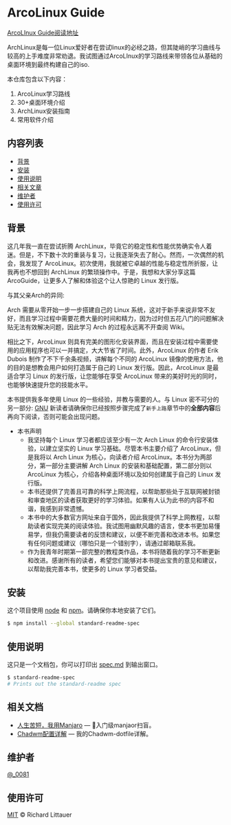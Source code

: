 # ArcoLinux Guide

[ArcoLInux Guide阅读地址](https://arco.i0081.wiki/)

ArchLinux是每一位Linux爱好者在尝试linux的必经之路，但其陡峭的学习曲线与较高的上手难度非常劝退。我试图通过ArcoLInux的学习路线来带领各位从基础的桌面环境到最终构建自己的iso.

本仓库包含以下内容：

1. ArcoLinux学习路线
2. 30+桌面环境介绍
3. ArchLinux安装指南
4. 常用软件介绍

## 内容列表

- [背景](#背景)
- [安装](#安装)
- [使用说明](#使用说明)
- [相关文章](#相关文章)
- [维护者](#维护者)
- [使用许可](#使用许可)

## 背景

这几年我一直在尝试折腾 ArchLinux，毕竟它的稳定性和性能优势确实令人着迷。但是，不下数十次的重装与复习，让我逐渐失去了耐心。然而，一次偶然的机会，我发现了 ArcoLinux。初次使用，我就被它卓越的性能与稳定性所折服，让我再也不想回到 ArchLinux 的繁琐操作中。于是，我想和大家分享这篇 ArcoGuide，让更多人了解和体验这个让人惊艳的 Linux 发行版。

与其父亲Arch的异同:

Arch 需要从零开始一步一步搭建自己的 Linux 系统，这对于新手来说非常不友好，而且学习过程中需要花费大量的时间和精力，因为过时但五花八门的问题解决贴无法有效解决问题，因此学习 Arch 的过程永远离不开查阅 Wiki。

相比之下，ArcoLinux 则具有完美的图形化安装界面，而且在安装过程中需要使用的应用程序也可以一并搞定，大大节省了时间。此外，ArcoLinux 的作者 Erik Dubois 制作了不下千余条视频，讲解每个不同的 ArcoLinux 镜像的使用方法，他的目的是想教会用户如何打造属于自己的 Linux 发行版。因此，ArcoLinux 是最适合学习 Linux 的发行版，让您能够在享受 ArcoLinux 带来的美好时光的同时，也能够快速提升您的技能水平。

本书提供我多年使用 Linux 的一些经验，并教与需要的人。与 Linux 密不可分的另一部分: [GNU](https://www.gnu.org/home.zh-cn.html) 新读者请确保你已经按照步骤完成了`新手上路`章节中的**全部内容**后再向下阅读，否则可能会出现问题。

- 本书声明
  - 我坚持每个 Linux 学习者都应该至少有一次 Arch Linux 的命令行安装体验，以建立坚实的 Linux 学习基础。尽管本书主要介绍了 ArcoLinux，但是我将以 Arch Linux 为核心，向读者介绍 ArcoLinux。本书分为两部分，第一部分主要讲解 Arch Linux 的安装和基础配置，第二部分则以 ArcoLinux 为核心，介绍各种桌面环境以及如何创建属于自己的 Linux 发行版。
  - 本书还提供了完善且可靠的科学上网流程，以帮助那些处于互联网被封锁和审查地区的读者获取更好的学习体验。如果有人认为此书的内容不和谐，我感到非常遗憾。
  - 本书中的大多数官方网址来自于国外，因此我提供了科学上网教程，以帮助读者实现完美的阅读体验。我试图用幽默风趣的语言，使本书更加易懂易学，但我仍需要读者的反馈和建议，以便不断完善和改进本书。如果您有任何问题或建议（哪怕只是一个错别字），请通过邮箱联系我。
  - 作为我青年时期第一部完整的教程类作品，本书将随着我的学习不断更新和改进。感谢所有的读者，希望您们能够对本书提出宝贵的意见和建议，以帮助我完善本书，使更多的 Linux 学习者受益。

## 安装

这个项目使用 [node](http://nodejs.org) 和 [npm](https://npmjs.com)。请确保你本地安装了它们。

```sh
$ npm install --global standard-readme-spec
```

## 使用说明

这只是一个文档包，你可以打印出 [spec.md](spec.md) 到输出窗口。

```sh
$ standard-readme-spec
# Prints out the standard-readme spec
```

## 相关文档

- [人生苦短，我用Manjaro](https://maanjaro.i0081.wiki) — 💌入门级manjaor扫盲。
- [Chadwm配置详解](https://dwm.i0081.wiki) — 我的Chadwm-dotfile详解。

## 维护者

[@_0081](https://github.com/A0081)

## 使用许可

[MIT](LICENSE) © Richard Littauer
